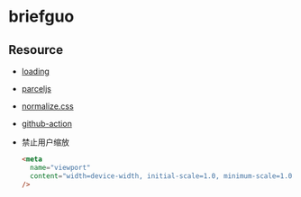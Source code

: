 # briefguo

## Resource

- [loading](https://loading.io/animation/text/)
- [parceljs](https://parceljs.org/)
- [normalize.css](https://necolas.github.io/normalize.css/)
- [github-action](https://help.github.com/en/actions/automating-your-workflow-with-github-actions/about-github-actions)

- 禁止用户缩放

  ```html
  <meta
    name="viewport"
    content="width=device-width, initial-scale=1.0, minimum-scale=1.0, maximum-scale=1.0,user-scalable=no"
  />
  ```
